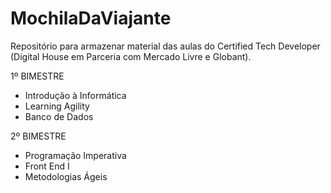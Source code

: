 # MochilaDaViajante
Repositório para armazenar material das aulas do Certified Tech Developer (Digital House em Parceria com Mercado Livre e Globant).

1º BIMESTRE
- Introdução à Informática
- Learning Agility
- Banco de Dados

2º BIMESTRE
- Programação Imperativa
- Front End I
- Metodologias Ágeis

